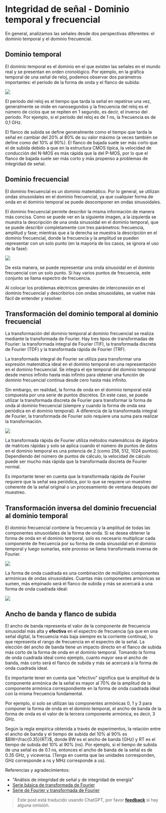 # Integridad de señal - Dominio temporal y frecuencial

En general, analizamos las señales desde dos perspectivas diferentes: el dominio temporal y el dominio frecuencial.

## Dominio temporal

El dominio temporal es el dominio en el que existen las señales en el mundo real y se presentan en orden cronológico. Por ejemplo, en la gráfica temporal de una señal de reloj, podemos observar dos parámetros importantes: el período de la forma de onda y el flanco de subida:

![](https://wiki-media-1253965369.cos.ap-guangzhou.myqcloud.com/img/20221210154412.png)

El período del reloj es el tiempo que tarda la señal en repetirse una vez, generalmente se mide en nanosegundos y la frecuencia del reloj es el número de ciclos que se repiten en 1 segundo, es decir, el inverso del período. Por ejemplo, si el período del reloj es de 1 ns, la frecuencia es de 0,1 GHz.

El flanco de subida se define generalmente como el tiempo que tarda la señal en cambiar del 20% al 80% de su valor máximo (a veces también se define como del 10% al 90%). El flanco de bajada suele ser más corto que el de subida debido a que en la estructura CMOS típica, la velocidad de conducción del N-MOS es más rápida que la del P-MOS, por lo que el flanco de bajada suele ser más corto y más propenso a problemas de integridad de señal.

## Dominio frecuencial

El dominio frecuencial es un dominio matemático. Por lo general, se utilizan ondas sinusoidales en el dominio frecuencial, ya que cualquier forma de onda en el dominio temporal se puede descomponer en ondas sinusoidales.

El dominio frecuencial permite describir la misma información de manera más concisa. Como se puede ver en la siguiente imagen, a la izquierda se muestra la descripción de una onda sinusoidal en el dominio temporal, que se puede describir completamente con tres parámetros: frecuencia, amplitud y fase; mientras que a la derecha se muestra la descripción en el dominio frecuencial, donde la frecuencia y la amplitud se pueden representar con un solo punto (en la mayoría de los casos, se ignora el uso de la fase):

![](https://wiki-media-1253965369.cos.ap-guangzhou.myqcloud.com/img/20221210154759.png)

De esta manera, se puede representar una onda sinusoidal en el dominio frecuencial con un solo punto. Si hay varios puntos de frecuencia, este conjunto se llama espectro de frecuencia.

Al colocar los problemas eléctricos generales de interconexión en el dominio frecuencial y describirlos con ondas sinusoidales, se vuelve más fácil de entender y resolver.

## Transformación del dominio temporal al dominio frecuencial

La transformación del dominio temporal al dominio frecuencial se realiza mediante la transformada de Fourier. Hay tres tipos de transformadas de Fourier: la transformada integral de Fourier (TIF), la transformada discreta de Fourier (TDF) y la transformada rápida de Fourier (TRF).

La transformada integral de Fourier se utiliza para transformar una expresión matemática ideal en el dominio temporal en una representación en el dominio frecuencial. Se integra el eje temporal del dominio temporal desde menos infinito hasta más infinito para obtener una función de dominio frecuencial continua desde cero hasta más infinito.

Sin embargo, en realidad, la forma de onda en el dominio temporal está compuesta por una serie de puntos discretos. En este caso, se puede utilizar la transformada discreta de Fourier para transformar la forma de onda al dominio frecuencial (siempre y cuando la forma de onda sea periódica en el dominio temporal). A diferencia de la transformada integral de Fourier, la transformada de Fourier solo requiere una suma para realizar la transformación.

![](https://wiki-media-1253965369.cos.ap-guangzhou.myqcloud.com/img/20221210155042.png)

La transformada rápida de Fourier utiliza métodos matemáticos de álgebra de matrices rápidas y solo se aplica cuando el número de puntos de datos en el dominio temporal es una potencia de 2 (como 256, 512, 1024 puntos). Dependiendo del número de puntos de cálculo, la velocidad de cálculo puede ser mucho más rápida que la transformada discreta de Fourier normal.

Es importante tener en cuenta que la transformada rápida de Fourier requiere que la señal sea periódica, por lo que se requiere un muestreo coherente de la señal original o un procesamiento de ventana después del muestreo.

## Transformación inversa del dominio frecuencial al dominio temporal

El dominio frecuencial contiene la frecuencia y la amplitud de todas las componentes sinusoidales de la forma de onda. Si se desea obtener la forma de onda en el dominio temporal, solo es necesario multiplicar cada componente de frecuencia por su forma de onda sinusoidal en el dominio temporal y luego sumarlas, este proceso se llama transformada inversa de Fourier.

![](https://wiki-media-1253965369.cos.ap-guangzhou.myqcloud.com/img/20221210155139.png)

La forma de onda cuadrada es una combinación de múltiples componentes armónicas de ondas sinusoidales. Cuantas más componentes armónicas se sumen, más empinado será el flanco de subida y más se acercará a una forma de onda cuadrada ideal:

![](https://wiki-media-1253965369.cos.ap-guangzhou.myqcloud.com/img/20221210155202.png)

## Ancho de banda y flanco de subida

El ancho de banda representa el valor de la componente de frecuencia sinusoidal más alta y **efectiva** en el espectro de frecuencia (ya que en una señal digital, la frecuencia más baja siempre es la corriente continua), lo que representa el rango de frecuencia en el espectro de la señal. La elección del ancho de banda tiene un impacto directo en el flanco de subida más corto de la forma de onda en el dominio temporal. Tomando la forma de onda cuadrada ideal como ejemplo, cuanto mayor sea el ancho de banda, más corto será el flanco de subida y más se acercará a la forma de onda cuadrada ideal.

Es importante tener en cuenta que "efectivo" significa que la amplitud de la componente armónica de la señal es mayor al 70% de la amplitud de la componente armónica correspondiente en la forma de onda cuadrada ideal con la misma frecuencia fundamental.

Por ejemplo, si solo se utilizan las componentes armónicas 0, 1 y 3 para componer la forma de onda en el dominio temporal, el ancho de banda de la forma de onda es el valor de la tercera componente armónica, es decir, 3 GHz.

Según la regla empírica obtenida a través de experimentos, la relación entre el ancho de banda y el tiempo de subida del 10% al 90% es $BW=\frac{0.35}{RT}$, donde BW es el ancho de banda (GHz) y RT es el tiempo de subida del 10% al 90% (ns). Por ejemplo, si el tiempo de subida de una señal es de 0.1 ns, entonces el ancho de banda de la señal es de 0.35 GHz, y viceversa. (Tenga en cuenta que las unidades corresponden, GHz corresponde a ns y MHz corresponde a us).

Referencias y agradecimientos:

- "Análisis de integridad de señal y de integridad de energía"
- [Serie básica de transformada de Fourier](https://www.youtube.com/watch?v=_3D2yPVlh-w&list=PLEUKC88yR4_al2oa2LF0SKS2RPpxmWg3n)
- [Serie de Fourier y transformada de Fourier](https://www.youtube.com/watch?v=q31UcMOuds4)

> Este post está traducido usando ChatGPT, por favor [**feedback**](https://github.com/linyuxuanlin/Wiki_MkDocs/issues/new) si hay alguna omisión.
